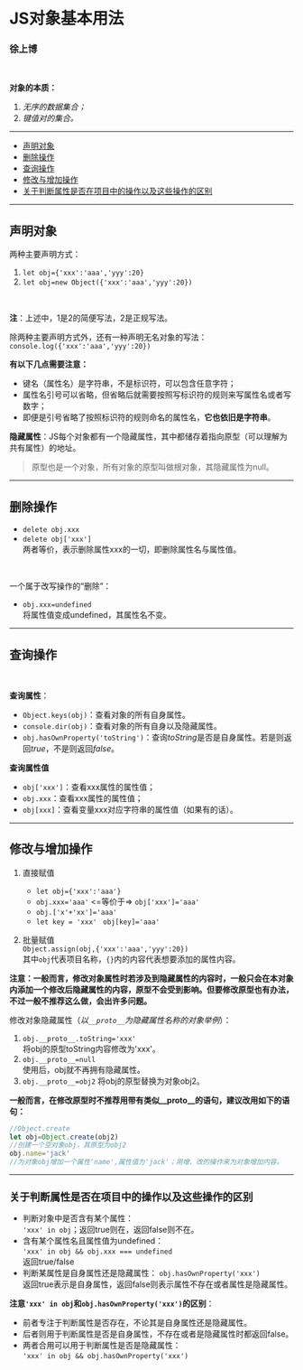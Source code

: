# JS对象基本用法

### 徐上博

<br>

**对象的本质：**

1. *无序的数据集合；*
2. *键值对的集合。*

***
<ul>
  <li><a href="#one">声明对象</a></li>
  <li><a href="#two">删除操作</a></li>
  <li><a href="#three">查询操作</a></li>
  <li><a href="#four">修改与增加操作</a></li>
  <li><a href="#five">关于判断属性是否在项目中的操作以及这些操作的区别</a></li>
</ul>

***

<h2 id="one">声明对象</h2>

两种主要声明方式：

   1. `let obj={'xxx':'aaa','yyy':20}`
   2. `let obj=new Object({'xxx':'aaa','yyy':20})`
<br>

**注**：上述中，1是2的简便写法，2是正规写法。<br>

除两种主要声明方式外，还有一种声明无名对象的写法：<br>
`console.log({'xxx':'aaa','yyy':20})`

**有以下几点需要注意：**

* 键名（属性名）是字符串，不是标识符，可以包含任意字符；
* 属性名引号可以省略，但省略后就需要按照写标识符的规则来写属性名或者写数字；
* 即便是引号省略了按照标识符的规则命名的属性名，**它也依旧是字符串**。

**隐藏属性**：JS每个对象都有一个隐藏属性，其中都储存着指向原型（可以理解为共有属性）的地址。<br>
>原型也是一个对象，所有对象的原型叫做根对象，其隐藏属性为null。

***

<h2 id="two">删除操作</h2>

* `delete obj.xxx`<br>
* `delete obj['xxx']`<br>
两者等价，表示删除属性xxx的一切，即删除属性名与属性值。<br>
<br>

一个属于改写操作的“删除”：<br>
* `obj.xxx=undefined`<br>
将属性值变成undefined，其属性名不变。

***

<h2 id="three">查询操作</h2>
<br>

**查询属性**：

* `Object.keys(obj)`：查看对象的所有自身属性。
* `console.dir(obj)`：查看对象的所有自身以及隐藏属性。
* `obj.hasOwnProperty('toString')`：查询*toString*是否是自身属性。若是则返回*true*，不是则返回*false*。

**查询属性值**

* `obj['xxx']`：查看xxx属性的属性值；
* `obj.xxx`：查看xxx属性的属性值；
* `obj[xxx]`：查看变量xxx对应字符串的属性值（如果有的话）。

***

<h2 id="four">修改与增加操作</h2>

1. 直接赋值
   * `let obj={'xxx':'aaa'}`
   * `obj.xxx='aaa'` <=等价于=> `obj['xxx']='aaa'`
   * `obj.['x'+'xx']='aaa'`
   * `let key = 'xxx' ` `obj[key]='aaa'`
  
2. 批量赋值<br>
   `Object.assign(obj,{'xxx':'aaa','yyy':20})`<br>
   其中`obj`代表项目名称，`{}`内的内容代表想要添加的属性内容。

**注意：一般而言，修改对象属性时若涉及到隐藏属性的内容时，一般只会在本对象内添加一个修改后隐藏属性的内容，原型不会受到影响。但要修改原型也有办法，不过一般不推荐这么做，会出许多问题。**

修改对象隐藏属性（*以`__proto__`为隐藏属性名称的对象举例*）：<br>
1. `obj.__proto__.toString='xxx'`<br>
将obj的原型toString内容修改为'xxx'。
2. `obj.__proto__=null`<br>
使用后，obj就不再拥有隐藏属性。
3. `obj.__proto__=obj2`
将obj的原型替换为对象obj2。

**一般而言，在修改原型时不推荐用带有类似__proto__的语句，建议改用如下的语句：**
```JavaScript
//Object.create
let obj=Object.create(obj2)
//创建一个空对象obj，其原型为obj2
obj.name='jack'
//为对象obj增加一个属性'name',属性值为'jack'；用增、改的操作来为对象增加内容。
```

***

<h2 id="five" style="font-size:18px">关于判断属性是否在项目中的操作以及这些操作的区别</h2>

* 判断对象中是否含有某个属性：<br>
`'xxx' in obj`；返回true则在，返回false则不在。
* 含有某个属性名且属性值为undefined：<br>
`'xxx' in obj && obj.xxx === undefined`<br>
返回true/false
* 判断某属性是自身属性还是隐藏属性：
`obj.hasOwnProperty('xxx')`<br>
返回true表示是自身属性，返回false则表示属性不存在或者属性是隐藏属性。

**注意`'xxx' in obj`和`obj.hasOwnProperty('xxx')`的区别**：<br>

* 前者专注于判断属性是否存在，不论其是自身属性还是隐藏属性。
* 后者则用于判断属性是否是自身属性，不存在或者是隐藏属性时都返回false。
* 两者合用可以用于判断属性是否是隐藏属性：<br>
`'xxx' in obj && obj.hasOwnProperty('xxx')`
